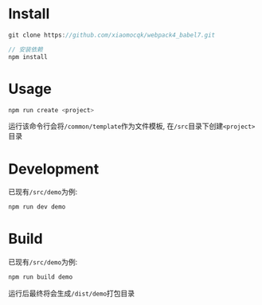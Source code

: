# Install
```javascript
git clone https://github.com/xiaomocqk/webpack4_babel7.git

// 安装依赖
npm install
```

# Usage
```javascript
npm run create <project>
```
运行该命令行会将`/common/template`作为文件模板, 在`/src`目录下创建`<project>`目录

# Development
已现有`/src/demo`为例:
```javascript
npm run dev demo
```

# Build
已现有`/src/demo`为例:
```javascript
npm run build demo
```
运行后最终将会生成`/dist/demo`打包目录